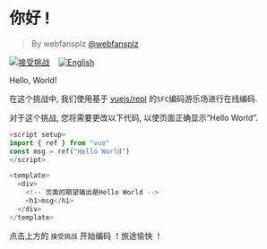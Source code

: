 <!--info-header-start--><h1>你好 !</h1><blockquote><p>By webfansplz <a href="https://github.com/webfansplz" target="_blank">@webfansplz</a></p></blockquote><p><a href="https://sfc.vuejs.org/#eyJBcHAudnVlIjoiPHNjcmlwdCBzZXR1cD5cbmltcG9ydCB7IHJlZiB9IGZyb20gXCJ2dWVcIlxuY29uc3QgbXNnID0gcmVmKFwiSGVsbG8gV29ybGQhIVwiKVxuPC9zY3JpcHQ+XG5cbjx0ZW1wbGF0ZT5cbiAgPGRpdj5cbiAgICA8aDE+bXNnPC9oMT5cbiAgPC9kaXY+XG48L3RlbXBsYXRlPlxuIn0=" target="_blank"><img src="https://img.shields.io/badge/-%E6%8E%A5%E5%8F%97%E6%8C%91%E6%88%98-213547?logo=vue.js&logoColor=42b883" alt="接受挑战"/></a> &nbsp;&nbsp;&nbsp;<a href="./README.md" target="_blank"><img src="https://img.shields.io/badge/-English-gray" alt="English"/></a> </p><!--info-header-end-->

Hello, World!

在这个挑战中, 我们使用基于 [vuejs/repl](https://github.com/vuejs/repl) 的`SFC`编码游乐场进行在线编码.

对于这个挑战, 您将需要更改以下代码, 以使页面正确显示“Hello World”.

```ts
<script setup>
import { ref } from "vue"
const msg = ref("Hello World")
</script>

<template>
  <div>
    <!-- 页面的期望输出是Hello World -->
    <h1>msg</h1>
  </div>
</template>

```

点击上方的 `接受挑战` 开始编码 ！旅途愉快 ！

